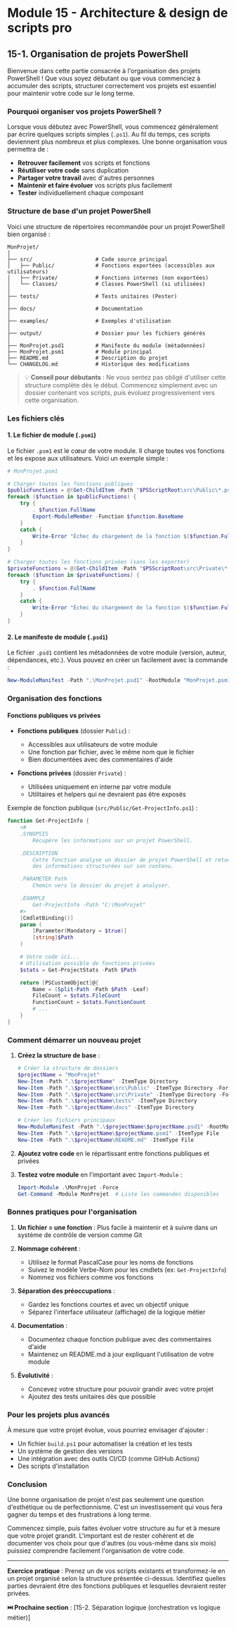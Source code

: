# Module 15 - Architecture & design de scripts pro
## 15-1. Organisation de projets PowerShell

Bienvenue dans cette partie consacrée à l'organisation des projets PowerShell ! Que vous soyez débutant ou que vous commenciez à accumuler des scripts, structurer correctement vos projets est essentiel pour maintenir votre code sur le long terme.

### Pourquoi organiser vos projets PowerShell ?

Lorsque vous débutez avec PowerShell, vous commencez généralement par écrire quelques scripts simples (`.ps1`). Au fil du temps, ces scripts deviennent plus nombreux et plus complexes. Une bonne organisation vous permettra de :

- **Retrouver facilement** vos scripts et fonctions
- **Réutiliser votre code** sans duplication
- **Partager votre travail** avec d'autres personnes
- **Maintenir et faire évoluer** vos scripts plus facilement
- **Tester** individuellement chaque composant

### Structure de base d'un projet PowerShell

Voici une structure de répertoires recommandée pour un projet PowerShell bien organisé :

```
MonProjet/
│
├── src/                    # Code source principal
│   ├── Public/             # Fonctions exportées (accessibles aux utilisateurs)
│   ├── Private/            # Fonctions internes (non exportées)
│   └── Classes/            # Classes PowerShell (si utilisées)
│
├── tests/                  # Tests unitaires (Pester)
│
├── docs/                   # Documentation
│
├── examples/               # Exemples d'utilisation
│
├── output/                 # Dossier pour les fichiers générés
│
├── MonProjet.psd1          # Manifeste du module (métadonnées)
├── MonProjet.psm1          # Module principal
├── README.md               # Description du projet
└── CHANGELOG.md            # Historique des modifications
```

> 💡 **Conseil pour débutants** : Ne vous sentez pas obligé d'utiliser cette structure complète dès le début. Commencez simplement avec un dossier contenant vos scripts, puis évoluez progressivement vers cette organisation.

### Les fichiers clés

#### 1. Le fichier de module (`.psm1`)

Le fichier `.psm1` est le cœur de votre module. Il charge toutes vos fonctions et les expose aux utilisateurs. Voici un exemple simple :

```powershell
# MonProjet.psm1

# Charger toutes les fonctions publiques
$publicFunctions = @(Get-ChildItem -Path "$PSScriptRoot\src\Public\*.ps1" -ErrorAction SilentlyContinue)
foreach ($function in $publicFunctions) {
    try {
        . $function.FullName
        Export-ModuleMember -Function $function.BaseName
    }
    catch {
        Write-Error "Échec du chargement de la fonction $($function.FullName): $_"
    }
}

# Charger toutes les fonctions privées (sans les exporter)
$privateFunctions = @(Get-ChildItem -Path "$PSScriptRoot\src\Private\*.ps1" -ErrorAction SilentlyContinue)
foreach ($function in $privateFunctions) {
    try {
        . $function.FullName
    }
    catch {
        Write-Error "Échec du chargement de la fonction $($function.FullName): $_"
    }
}
```

#### 2. Le manifeste de module (`.psd1`)

Le fichier `.psd1` contient les métadonnées de votre module (version, auteur, dépendances, etc.). Vous pouvez en créer un facilement avec la commande :

```powershell
New-ModuleManifest -Path ".\MonProjet.psd1" -RootModule "MonProjet.psm1" -Author "Votre Nom" -Description "Description de votre module"
```

### Organisation des fonctions

#### Fonctions publiques vs privées

- **Fonctions publiques** (dossier `Public`) :
  - Accessibles aux utilisateurs de votre module
  - Une fonction par fichier, avec le même nom que le fichier
  - Bien documentées avec des commentaires d'aide

- **Fonctions privées** (dossier `Private`) :
  - Utilisées uniquement en interne par votre module
  - Utilitaires et helpers qui ne devraient pas être exposés

Exemple de fonction publique (`src/Public/Get-ProjectInfo.ps1`) :

```powershell
function Get-ProjectInfo {
    <#
    .SYNOPSIS
        Récupère les informations sur un projet PowerShell.

    .DESCRIPTION
        Cette fonction analyse un dossier de projet PowerShell et retourne
        des informations structurées sur son contenu.

    .PARAMETER Path
        Chemin vers le dossier du projet à analyser.

    .EXAMPLE
        Get-ProjectInfo -Path "C:\MonProjet"
    #>
    [CmdletBinding()]
    param (
        [Parameter(Mandatory = $true)]
        [string]$Path
    )

    # Votre code ici...
    # Utilisation possible de fonctions privées
    $stats = Get-ProjectStats -Path $Path

    return [PSCustomObject]@{
        Name = (Split-Path -Path $Path -Leaf)
        FileCount = $stats.FileCount
        FunctionCount = $stats.FunctionCount
        # ...
    }
}
```

### Comment démarrer un nouveau projet

1. **Créez la structure de base** :
   ```powershell
   # Créer la structure de dossiers
   $projectName = "MonProjet"
   New-Item -Path ".\$projectName" -ItemType Directory
   New-Item -Path ".\$projectName\src\Public" -ItemType Directory -Force
   New-Item -Path ".\$projectName\src\Private" -ItemType Directory -Force
   New-Item -Path ".\$projectName\tests" -ItemType Directory
   New-Item -Path ".\$projectName\docs" -ItemType Directory

   # Créer les fichiers principaux
   New-ModuleManifest -Path ".\$projectName\$projectName.psd1" -RootModule "$projectName.psm1" -Author "Votre Nom"
   New-Item -Path ".\$projectName\$projectName.psm1" -ItemType File
   New-Item -Path ".\$projectName\README.md" -ItemType File
   ```

2. **Ajoutez votre code** en le répartissant entre fonctions publiques et privées

3. **Testez votre module** en l'important avec `Import-Module` :
   ```powershell
   Import-Module .\MonProjet -Force
   Get-Command -Module MonProjet  # Liste les commandes disponibles
   ```

### Bonnes pratiques pour l'organisation

1. **Un fichier = une fonction** : Plus facile à maintenir et à suivre dans un système de contrôle de version comme Git

2. **Nommage cohérent** :
   - Utilisez le format PascalCase pour les noms de fonctions
   - Suivez le modèle Verbe-Nom pour les cmdlets (ex: `Get-ProjectInfo`)
   - Nommez vos fichiers comme vos fonctions

3. **Séparation des préoccupations** :
   - Gardez les fonctions courtes et avec un objectif unique
   - Séparez l'interface utilisateur (affichage) de la logique métier

4. **Documentation** :
   - Documentez chaque fonction publique avec des commentaires d'aide
   - Maintenez un README.md à jour expliquant l'utilisation de votre module

5. **Évolutivité** :
   - Concevez votre structure pour pouvoir grandir avec votre projet
   - Ajoutez des tests unitaires dès que possible

### Pour les projets plus avancés

À mesure que votre projet évolue, vous pourriez envisager d'ajouter :

- Un fichier `build.ps1` pour automatiser la création et les tests
- Un système de gestion des versions
- Une intégration avec des outils CI/CD (comme GitHub Actions)
- Des scripts d'installation

### Conclusion

Une bonne organisation de projet n'est pas seulement une question d'esthétique ou de perfectionnisme. C'est un investissement qui vous fera gagner du temps et des frustrations à long terme.

Commencez simple, puis faites évoluer votre structure au fur et à mesure que votre projet grandit. L'important est de rester cohérent et de documenter vos choix pour que d'autres (ou vous-même dans six mois) puissiez comprendre facilement l'organisation de votre code.

---

**Exercice pratique** : Prenez un de vos scripts existants et transformez-le en un projet organisé selon la structure présentée ci-dessus. Identifiez quelles parties devraient être des fonctions publiques et lesquelles devraient rester privées.

**⏭️ Prochaine section** : [15-2. Séparation logique (orchestration vs logique métier)]


